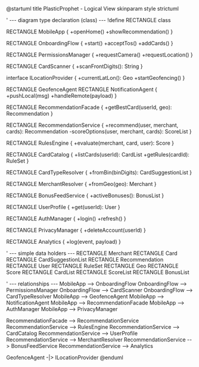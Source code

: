 @startuml
title PlasticProphet - Logical View
skinparam style strictuml

' --- diagram type declaration (class) ---
!define RECTANGLE class

RECTANGLE MobileApp {
  +openHome()
  +showRecommendation()
}

RECTANGLE OnboardingFlow {
  +start()
  +acceptTos()
  +addCards()
}

RECTANGLE PermissionsManager {
  +requestCamera()
  +requestLocation()
}

RECTANGLE CardScanner {
  +scanFrontDigits(): String
}

interface ILocationProvider {
  +currentLatLon(): Geo
  +startGeofencing()
}

RECTANGLE GeofenceAgent
RECTANGLE NotificationAgent {
  +pushLocal(msg)
  +handleRemote(payload)
}

RECTANGLE RecommendationFacade {
  +getBestCard(userId, geo): Recommendation
}

RECTANGLE RecommendationService {
  +recommend(user, merchant, cards): Recommendation
  -scoreOptions(user, merchant, cards): ScoreList
}

RECTANGLE RulesEngine {
  +evaluate(merchant, card, user): Score
}

RECTANGLE CardCatalog {
  +listCards(userId): CardList
  +getRules(cardId): RuleSet
}

RECTANGLE CardTypeResolver {
  +fromBin(binDigits): CardSuggestionList
}

RECTANGLE MerchantResolver {
  +fromGeo(geo): Merchant
}

RECTANGLE BonusFeedService {
  +activeBonuses(): BonusList
}

RECTANGLE UserProfile {
  +get(userId): User
}

RECTANGLE AuthManager {
  +login()
  +refresh()
}

RECTANGLE PrivacyManager {
  +deleteAccount(userId)
}

RECTANGLE Analytics {
  +log(event, payload)
}

' --- simple data holders ---
RECTANGLE Merchant
RECTANGLE Card
RECTANGLE CardSuggestionList
RECTANGLE Recommendation
RECTANGLE User
RECTANGLE RuleSet
RECTANGLE Geo
RECTANGLE Score
RECTANGLE CardList
RECTANGLE ScoreList
RECTANGLE BonusList

' --- relationships ---
MobileApp --> OnboardingFlow
OnboardingFlow --> PermissionsManager
OnboardingFlow --> CardScanner
OnboardingFlow --> CardTypeResolver
MobileApp --> GeofenceAgent
MobileApp --> NotificationAgent
MobileApp --> RecommendationFacade
MobileApp --> AuthManager
MobileApp --> PrivacyManager

RecommendationFacade --> RecommendationService
RecommendationService --> RulesEngine
RecommendationService --> CardCatalog
RecommendationService --> UserProfile
RecommendationService --> MerchantResolver
RecommendationService --> BonusFeedService
RecommendationService --> Analytics

GeofenceAgent -|> ILocationProvider
@enduml
